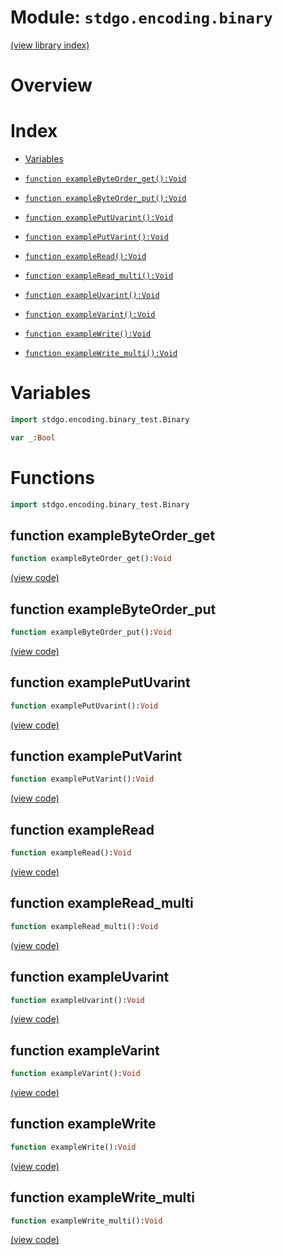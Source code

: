 # Module: `stdgo.encoding.binary`

[(view library index)](../../stdgo.md)


# Overview





# Index


- [Variables](<#variables>)

- [`function exampleByteOrder_get():Void`](<#function-examplebyteorder_get>)

- [`function exampleByteOrder_put():Void`](<#function-examplebyteorder_put>)

- [`function examplePutUvarint():Void`](<#function-exampleputuvarint>)

- [`function examplePutVarint():Void`](<#function-exampleputvarint>)

- [`function exampleRead():Void`](<#function-exampleread>)

- [`function exampleRead_multi():Void`](<#function-exampleread_multi>)

- [`function exampleUvarint():Void`](<#function-exampleuvarint>)

- [`function exampleVarint():Void`](<#function-examplevarint>)

- [`function exampleWrite():Void`](<#function-examplewrite>)

- [`function exampleWrite_multi():Void`](<#function-examplewrite_multi>)

# Variables


```haxe
import stdgo.encoding.binary_test.Binary
```


```haxe
var _:Bool
```


# Functions


```haxe
import stdgo.encoding.binary_test.Binary
```


## function exampleByteOrder\_get


```haxe
function exampleByteOrder_get():Void
```





[\(view code\)](<./Binary.hx#L96>)


## function exampleByteOrder\_put


```haxe
function exampleByteOrder_put():Void
```





[\(view code\)](<./Binary.hx#L90>)


## function examplePutUvarint


```haxe
function examplePutUvarint():Void
```





[\(view code\)](<./Binary.hx#L102>)


## function examplePutVarint


```haxe
function examplePutVarint():Void
```





[\(view code\)](<./Binary.hx#L109>)


## function exampleRead


```haxe
function exampleRead():Void
```





[\(view code\)](<./Binary.hx#L49>)


## function exampleRead\_multi


```haxe
function exampleRead_multi():Void
```





[\(view code\)](<./Binary.hx#L59>)


## function exampleUvarint


```haxe
function exampleUvarint():Void
```





[\(view code\)](<./Binary.hx#L127>)


## function exampleVarint


```haxe
function exampleVarint():Void
```





[\(view code\)](<./Binary.hx#L137>)


## function exampleWrite


```haxe
function exampleWrite():Void
```





[\(view code\)](<./Binary.hx#L29>)


## function exampleWrite\_multi


```haxe
function exampleWrite_multi():Void
```





[\(view code\)](<./Binary.hx#L38>)


